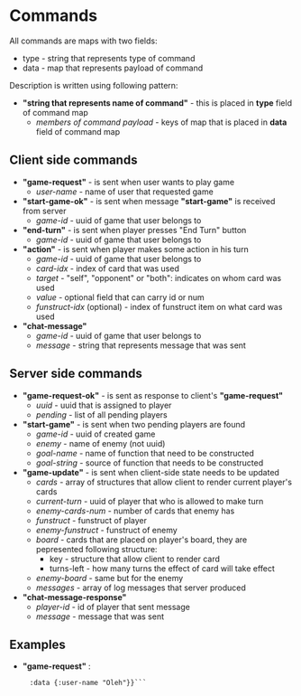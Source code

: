 # Commands

All commands are maps with two fields:
- type - string that represents type of command
- data - map that represents payload of command

Description is written using following pattern:
- **"string that represents name of command"** - this is placed in **type** field of command map
  - *members of command payload* - keys of map that is placed in **data** field of command map

## Client side commands
- **"game-request"** - is sent when user wants to play game
  - *user-name* - name of user that requested game
- **"start-game-ok"** - is sent when message **"start-game"** is received from server
  - *game-id* - uuid of game that user belongs to
- **"end-turn"** - is sent when player presses "End Turn" button
  - *game-id* - uuid of game that user belongs to
- **"action"** - is sent when player makes some action in his turn
  - *game-id* - uuid of game that user belongs to
  - *card-idx* - index of card that was used
  - *target* - "self", "opponent" or "both": indicates on whom card was used
  - *value* - optional field that can carry id or num
  - *funstruct-idx* (optional) - index of funstruct item on what card was used
- **"chat-message"**
  - *game-id* - uuid of game that user belongs to
  - *message* - string that represents message that was sent

## Server side commands
- **"game-request-ok"** - is sent as response to client's **"game-request"**
  - *uuid* - uuid that is assigned to player
  - *pending* - list of all pending players
- **"start-game"** - is sent when two pending players are found
  - *game-id* - uuid of created game
  - *enemy* - name of enemy (not uuid)
  - *goal-name* - name of function that need to be constructed
  - *goal-string* - source of function that needs to be constructed
- **"game-update"** - is sent when client-side state needs to be updated
  - *cards* - array of structures that allow client to render current player's cards
  - *current-turn* - uuid of player that who is allowed to make turn
  - *enemy-cards-num* - number of cards that enemy has
  - *funstruct* - funstruct of player
  - *enemy-funstruct* - funstruct of enemy
  - *board* - cards that are placed on player's board, they are pepresented following structure:
    - key - structure that allow client to render card
    - turns-left - how many turns the effect of card will take effect
  - *enemy-board* - same but for the enemy
  - *messages* - array of log messages that server produced
- **"chat-message-response"**
  - *player-id* - id of player that sent message
  - *message* - message that was sent

## Examples
- **"game-request"** :
``` {:type "game-request"
     :data {:user-name "Oleh"}}```
